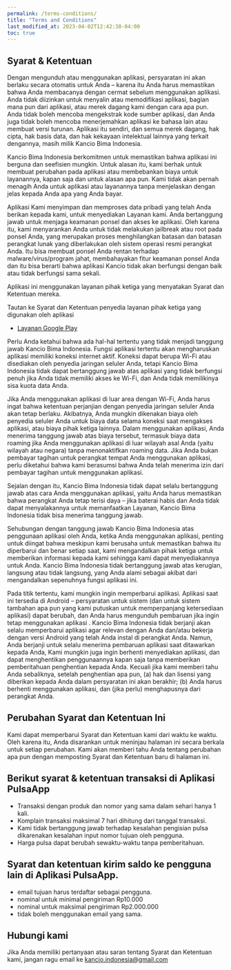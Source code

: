 ```yaml
---
permalink: /terms-conditions/
title: "Terms and Conditions"
last_modified_at: 2023-04-02T12:42:38-04:00
toc: true
---
```


## Syarat & Ketentuan

Dengan mengunduh atau menggunakan aplikasi, persyaratan ini akan berlaku secara otomatis untuk Anda – karena itu Anda harus memastikan bahwa Anda membacanya dengan cermat sebelum menggunakan aplikasi. Anda tidak diizinkan untuk menyalin atau memodifikasi aplikasi, bagian mana pun dari aplikasi, atau merek dagang kami dengan cara apa pun. Anda tidak boleh mencoba mengekstrak kode sumber aplikasi, dan Anda juga tidak boleh mencoba menerjemahkan aplikasi ke bahasa lain atau membuat versi turunan. Aplikasi itu sendiri, dan semua merek dagang, hak cipta, hak basis data, dan hak kekayaan intelektual lainnya yang terkait dengannya, masih milik Kancio Bima Indonesia.

Kancio Bima Indonesia berkomitmen untuk memastikan bahwa aplikasi ini berguna dan seefisien mungkin. Untuk alasan itu, kami berhak untuk membuat perubahan pada aplikasi atau membebankan biaya untuk layanannya, kapan saja dan untuk alasan apa pun. Kami tidak akan pernah menagih Anda untuk aplikasi atau layanannya tanpa menjelaskan dengan jelas kepada Anda apa yang Anda bayar.

Aplikasi Kami menyimpan dan memproses data pribadi yang telah Anda berikan kepada kami, untuk menyediakan Layanan kami. Anda bertanggung jawab untuk menjaga keamanan ponsel dan akses ke aplikasi. Oleh karena itu, kami menyarankan Anda untuk tidak melakukan jailbreak atau root pada ponsel Anda, yang merupakan proses menghilangkan batasan dan batasan perangkat lunak yang diberlakukan oleh sistem operasi resmi perangkat Anda. Itu bisa membuat ponsel Anda rentan terhadap malware/virus/program jahat, membahayakan fitur keamanan ponsel Anda dan itu bisa berarti bahwa aplikasi Kancio tidak akan berfungsi dengan baik atau tidak berfungsi sama sekali.

Aplikasi ini menggunakan layanan pihak ketiga yang menyatakan Syarat dan Ketentuan mereka.

Tautan ke Syarat dan Ketentuan penyedia layanan pihak ketiga yang digunakan oleh aplikasi

* [Layanan Google Play](https://policies.google.com/terms)

Perlu Anda ketahui bahwa ada hal-hal tertentu yang tidak menjadi tanggung jawab Kancio Bima Indonesia. Fungsi aplikasi tertentu akan mengharuskan aplikasi memiliki koneksi internet aktif. Koneksi dapat berupa Wi-Fi atau disediakan oleh penyedia jaringan seluler Anda, tetapi Kancio Bima Indonesia tidak dapat bertanggung jawab atas aplikasi yang tidak berfungsi penuh jika Anda tidak memiliki akses ke Wi-Fi, dan Anda tidak memilikinya sisa kuota data Anda.

Jika Anda menggunakan aplikasi di luar area dengan Wi-Fi, Anda harus ingat bahwa ketentuan perjanjian dengan penyedia jaringan seluler Anda akan tetap berlaku. Akibatnya, Anda mungkin dikenakan biaya oleh penyedia seluler Anda untuk biaya data selama koneksi saat mengakses aplikasi, atau biaya pihak ketiga lainnya. Dalam menggunakan aplikasi, Anda menerima tanggung jawab atas biaya tersebut, termasuk biaya data roaming jika Anda menggunakan aplikasi di luar wilayah asal Anda (yaitu wilayah atau negara) tanpa menonaktifkan roaming data. Jika Anda bukan pembayar tagihan untuk perangkat tempat Anda menggunakan aplikasi, perlu diketahui bahwa kami berasumsi bahwa Anda telah menerima izin dari pembayar tagihan untuk menggunakan aplikasi.

Sejalan dengan itu, Kancio Bima Indonesia tidak dapat selalu bertanggung jawab atas cara Anda menggunakan aplikasi, yaitu Anda harus memastikan bahwa perangkat Anda tetap terisi daya – jika baterai habis dan Anda tidak dapat menyalakannya untuk memanfaatkan Layanan, Kancio Bima Indonesia tidak bisa menerima tanggung jawab.

Sehubungan dengan tanggung jawab Kancio Bima Indonesia atas penggunaan aplikasi oleh Anda, ketika Anda menggunakan aplikasi, penting untuk diingat bahwa meskipun kami berusaha untuk memastikan bahwa itu diperbarui dan benar setiap saat, kami mengandalkan pihak ketiga untuk memberikan informasi kepada kami sehingga kami dapat menyediakannya untuk Anda. Kancio Bima Indonesia tidak bertanggung jawab atas kerugian, langsung atau tidak langsung, yang Anda alami sebagai akibat dari mengandalkan sepenuhnya fungsi aplikasi ini.

Pada titik tertentu, kami mungkin ingin memperbarui aplikasi. Aplikasi saat ini tersedia di Android – persyaratan untuk sistem (dan untuk sistem tambahan apa pun yang kami putuskan untuk memperpanjang ketersediaan aplikasi) dapat berubah, dan Anda harus mengunduh pembaruan jika ingin tetap menggunakan aplikasi . Kancio Bima Indonesia tidak berjanji akan selalu memperbarui aplikasi agar relevan dengan Anda dan/atau bekerja dengan versi Android yang telah Anda instal di perangkat Anda. Namun, Anda berjanji untuk selalu menerima pembaruan aplikasi saat ditawarkan kepada Anda, Kami mungkin juga ingin berhenti menyediakan aplikasi, dan dapat menghentikan penggunaannya kapan saja tanpa memberikan pemberitahuan penghentian kepada Anda. Kecuali jika kami memberi tahu Anda sebaliknya, setelah penghentian apa pun, (a) hak dan lisensi yang diberikan kepada Anda dalam persyaratan ini akan berakhir; (b) Anda harus berhenti menggunakan aplikasi, dan (jika perlu) menghapusnya dari perangkat Anda.

## Perubahan Syarat dan Ketentuan Ini

Kami dapat memperbarui Syarat dan Ketentuan kami dari waktu ke waktu. Oleh karena itu, Anda disarankan untuk meninjau halaman ini secara berkala untuk setiap perubahan. Kami akan memberi tahu Anda tentang perubahan apa pun dengan memposting Syarat dan Ketentuan baru di halaman ini.


## Berikut syarat & ketentuan transaksi di Aplikasi PulsaApp
- Transaksi dengan produk dan nomor yang sama dalam sehari hanya 1 kali.
- Komplain transaksi maksimal 7 hari dihitung dari tanggal transaksi.
- Kami tidak bertanggung jawab terhadap kesalahan pengisian pulsa dikarenakan kesalahan input nomor tujuan oleh pengguna.
- Harga pulsa dapat berubah sewaktu-waktu tanpa pemberitahuan.

## Syarat dan ketentuan kirim saldo ke pengguna lain di Aplikasi PulsaApp.
- email tujuan harus terdaftar sebagai pengguna.
- nominal untuk minimal pengiriman Rp10.000
- nominal untuk maksimal pengiriman Rp2.000.000
- tidak boleh menggunakan email yang sama.

## Hubungi kami

Jika Anda memiliki pertanyaan atau saran tentang Syarat dan Ketentuan kami, jangan ragu email ke kancio.indonesia@gmail.com
